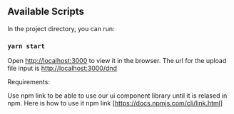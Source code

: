 ## Available Scripts

In the project directory, you can run:

### `yarn start`

Open [http://localhost:3000](http://localhost:3000) to view it in the browser.
The url for the upload file input is [http://localhost:3000/dnd](http://localhost:3000/dnd)

Requirements: 

Use npm link to be able to use our ui component library until it is relased in npm. 
Here is how to use it npm link [https://docs.npmjs.com/cli/link.html]


